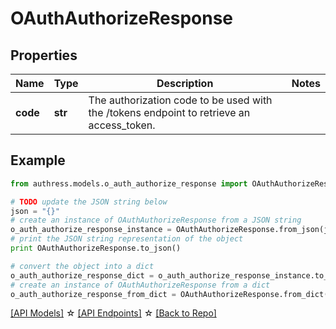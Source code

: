 # OAuthAuthorizeResponse


## Properties
Name | Type | Description | Notes
------------ | ------------- | ------------- | -------------
**code** | **str** | The authorization code to be used with the /tokens endpoint to retrieve an access_token. | 

## Example

```python
from authress.models.o_auth_authorize_response import OAuthAuthorizeResponse

# TODO update the JSON string below
json = "{}"
# create an instance of OAuthAuthorizeResponse from a JSON string
o_auth_authorize_response_instance = OAuthAuthorizeResponse.from_json(json)
# print the JSON string representation of the object
print OAuthAuthorizeResponse.to_json()

# convert the object into a dict
o_auth_authorize_response_dict = o_auth_authorize_response_instance.to_dict()
# create an instance of OAuthAuthorizeResponse from a dict
o_auth_authorize_response_from_dict = OAuthAuthorizeResponse.from_dict(o_auth_authorize_response_dict)
```
[[API Models]](./README.md#documentation-for-models) ☆ [[API Endpoints]](./README.md#documentation-for-api-endpoints) ☆ [[Back to Repo]](../README.md)



